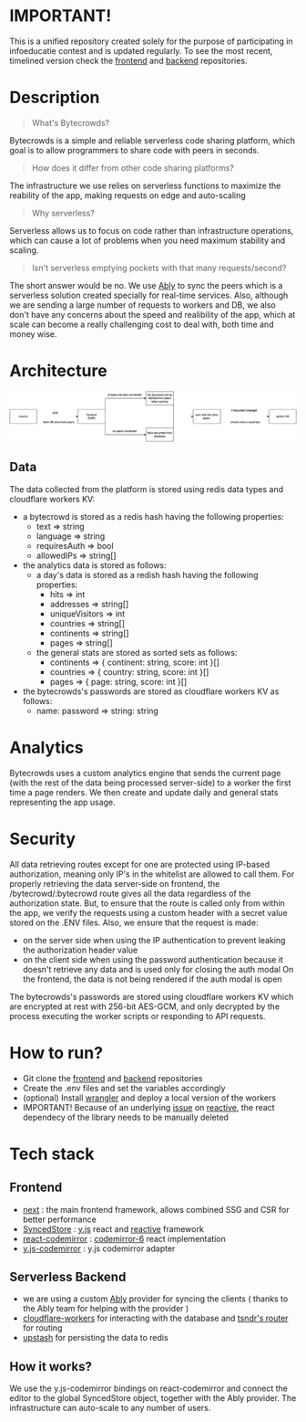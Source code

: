 # IMPORTANT!
This is a unified repository created solely for the purpose of participating in infoeducatie contest and is updated regularly. To see the most recent, timelined version check the [frontend](https://github.com/Bytecrowds/frontend) and [backend](https://github.com/Bytecrowds/backend) repositories.

# Description
> What's Bytecrowds?

Bytecrowds is a simple and reliable serverless code sharing platform, which goal is to allow programmers to share code with peers in seconds.

> How does it differ from other code sharing platforms?

The infrastructure we use relies on serverless functions to maximize the reability of the app, making requests on edge and auto-scaling

> Why serverless?

Serverless allows us to focus on code rather than infrastructure operations, which can cause a lot of problems when you need maximum stability and scaling.

> Isn't serverless emptying pockets with that many requests/second?

The short answer would be no. We use [Ably](https://ably.com/) to sync the peers which is a serverless solution created specially for real-time services.
Also, although we are sending a large number of requests to workers and DB, we also don't have any concerns about the speed and realibility of the app, which at scale can become a really challenging cost to deal with, both time and money wise.

# Architecture
![architecture](./assets/bytecrowds.drawio.png)

## Data
The data collected from the platform is stored using redis data types and cloudflare workers KV:
  * a bytecrowd is stored as a redis hash having the following properties:
    * text => string
    * language => string
    * requiresAuth => bool
    * allowedIPs => string[]
  * the analytics data is stored as follows: 
    * a day's data is stored as a redish hash having the following properties:
      * hits => int
      * addresses => string[]
      * uniqueVisitors => int
      * countries => string[]
      * continents => string[]
      * pages => string[]
    * the general stats are stored as sorted sets as follows:
      * continents => { continent: string, score: int }[]
      * countries => { country: string, score: int }[]
      * pages => { page: string, score: int }[]
  * the bytecrowds's passwords are stored as cloudflare workers KV as follows:
      * name: password => string: string

# Analytics
Bytecrowds uses a custom analytics engine that sends the current page (with the rest of the data being processed server-side) to a worker the first time a page renders. We then create and update daily and general stats representing the app usage.

# Security
All data retrieving routes except for one are protected using IP-based authorization, meaning only IP's in the whitelist are allowed to call them. For properly retrieving the data server-side on frontend, the /bytecrowd/:bytecrowd route gives all the data regardless of the authorization state. But, to ensure that the route is called only from within the app, we verify the requests using a custom header with a secret value stored on the .ENV files. Also, we ensure that the request is made:
   * on the server side when using the IP authentication to prevent leaking the authorization header value
   * on the client side when using the password authentication because it doesn't retrieve any data and is used only for closing the auth modal
On the frontend, the data is not being rendered if the auth modal is open

The bytecrowds's passwords are stored using cloudflare workers KV which are encrypted at rest with 256-bit AES-GCM, and only decrypted by the process executing the worker scripts or responding to API requests.


# How to run?
  - Git clone the [frontend](https://github.com/Bytecrowds/frontend) and [backend](https://github.com/Bytecrowds/backend) repositories
  - Create the .env files and set the variables accordingly
  - (optional) Install [wrangler](https://github.com/cloudflare/wrangler2) and deploy a local version of the workers
  - IMPORTANT! Because of an underlying [issue](https://github.com/YousefED/reactive/issues/8) on [reactive](https://github.com/YousefED/reactive), the react dependecy of the library needs to be manually deleted


# Tech stack

## Frontend
  * [next](https://nextjs.org/) : the main frontend framework, allows combined SSG and CSR for better performance
  * [SyncedStore](https://syncedstore.org/docs/) : [y.js](https://docs.yjs.dev/) react and [reactive](https://github.com/yousefed/reactive) framework
  * [react-codemirror](https://uiwjs.github.io/react-codemirror/) : [codemirror-6](https://codemirror.net/6/) react implementation
  * [y.js-codemirror](https://github.com/yjs/y-codemirror) : y.js codemirror adapter
  
## Serverless Backend
  * we are using a custom [Ably](https://ably.com/) provider for syncing the clients ( thanks to the Ably team for helping with the provider )
  * [cloudflare-workers](https://workers.cloudflare.com/) for interacting with the database and [tsndr's router](https://github.com/tsndr/cloudflare-worker-router) for routing
  * [upstash](https://upstash.com/) for persisting the data to redis
  
##  How it works?
  We use the y.js-codemirror bindings on react-codemirror and connect the editor to the global SyncedStore object, together with the Ably provider. The infrastructure can auto-scale to any number of users.
  
